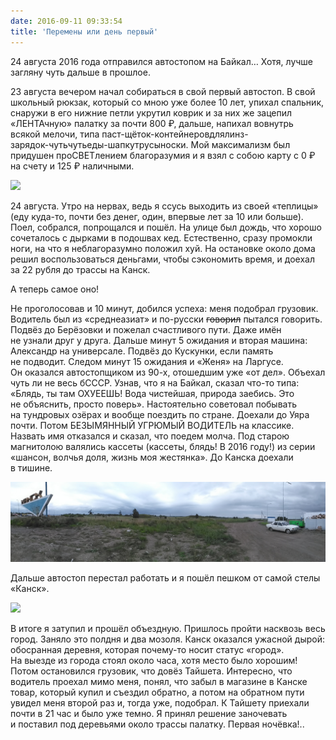 ```yaml
---
date: 2016-09-11 09:33:54
title: 'Перемены или день первый'
---
```


24 августа 2016 года отправился автостопом на&nbsp;Байкал&hellip; Хотя, лучше загляну чуть дальше
в&nbsp;прошлое.

23 августа вечером начал собираться в&nbsp;свой первый автостоп. В&nbsp;свой школьный рюкзак,
который со&nbsp;мною уже более 10 лет, упихал спальник, снаружи в&nbsp;его нижние петли укрутил
коврик и&nbsp;за&nbsp;них&nbsp;же зацепил &laquo;ЛЕНТАчную&raquo; палатку за&nbsp;почти 800 &#8381;,
дальше, напихал вовнутрь всякой мелочи, типа
паст-щёток-контейнеровдлялинз-<nobr>зарядок-чутьчутьеды-шапкутрусыноски</nobr>. Мой максимализм был
придушен проСВЕТлением благоразумия и&nbsp;я&nbsp;взял с&nbsp;собою карту с&nbsp;0 &#8381;
на&nbsp;счету и&nbsp;125 &#8381; наличными.

![](IMG_20160903_071525.jpg)

24 августа. Утро на&nbsp;нервах, ведь я&nbsp;ссусь выходить из&nbsp;своей &laquo;теплицы&raquo; (еду
<nobr>куда-то</nobr>, почти без денег, один, впервые лет за&nbsp;10 или больше). Поел, собрался,
попрощался и&nbsp;пошёл. На&nbsp;улице был дождь, что хорошо сочеталось с&nbsp;дырками
в&nbsp;подошвах кед. Естественно, сразу промокли ноги, на&nbsp;что я&nbsp;неблагоразумно положил
хуй. На&nbsp;остановке около дома решил воспользоваться деньгами, чтобы сэкономить время,
и&nbsp;доехал за&nbsp;22&nbsp;рубля до&nbsp;трассы на&nbsp;Канск.

А&nbsp;теперь самое оно!

Не&nbsp;проголосовав и&nbsp;10&nbsp;минут, добился успеха: меня подобрал грузовик. Водитель был
из&nbsp;&laquo;среднеазиат&raquo; и&nbsp;<nobr>по-русски</nobr> <del>говорил</del> пытался говорить.
Подвёз до&nbsp;Берёзовки и&nbsp;пожелал счастливого пути. Даже имён не&nbsp;узнали&nbsp;друг
у&nbsp;друга. Дальше минут 5 ожидания и&nbsp;вторая машина: Александр на&nbsp;универсале. Подвёз
до&nbsp;Кускунки, если память не&nbsp;подводит. Следом минут 15 ожидания и&nbsp;&laquo;Женя&raquo;
на&nbsp;Ларгусе. Он&nbsp;оказался автостопщиком из&nbsp;<nobr>90-х</nobr>, отошедшим уже
&laquo;от&nbsp;дел&raquo;. Объехал чуть&nbsp;ли не&nbsp;весь бСССР. Узнав, что
я&nbsp;на&nbsp;Байкал, сказал <nobr>что-то</nobr> типа: &laquo;Блядь, ты&nbsp;там ОХУЕЕШЬ! Вода
чистейшая, природа заебись. Это не&nbsp;объяснить, просто поверь&raquo;. Настоятельно советовал
побывать на&nbsp;тундровых озёрах и&nbsp;вообще поездить по&nbsp;стране. Доехали до&nbsp;Уяра почти.
Потом БЕЗЫМЯННЫЙ УГРЮМЫЙ ВОДИТЕЛЬ на&nbsp;классике. Назвать имя отказался и&nbsp;сказал, что поедем
молча. Под старою магнитолою валялись кассеты (кассеты, блядь! В&nbsp;2016 году!) из&nbsp;серии
&laquo;шансон, волчья доля, жизнь моя жестянка&raquo;. До&nbsp;Канска доехали в&nbsp;тишине.

![](PANO_20160824_125025.jpg)

Дальше автостоп перестал работать и&nbsp;я&nbsp;пошёл пешком от&nbsp;самой стелы
&laquo;Канск&raquo;.

![](IMG_20160824_130634.jpg)

В&nbsp;итоге я&nbsp;затупил и&nbsp;прошёл объездную. Пришлось пройти насквозь весь город. Заняло это
полдня и&nbsp;два мозоля. Канск оказался ужасной дырой: обосранная деревня, которая
<nobr>почему-то</nobr> носит статус &laquo;город&raquo;. На&nbsp;выезде из&nbsp;города стоял около
часа, хотя место было хорошим! Потом остановился грузовик, что довёз Тайшета. Интересно, что
водитель проехал мимо меня, понял, что забыл в&nbsp;магазине в&nbsp;Канске товар, который купил
и&nbsp;съездил обратно, а&nbsp;потом на&nbsp;обратном пути увидел меня второй раз и, тогда уже,
подобрал. К&nbsp;Тайшету приехали почти в&nbsp;21 час и&nbsp;было уже темно. Я&nbsp;принял решение
заночевать и&nbsp;поставил под деревьями около трассы палатку. Первая ночёвка!..
